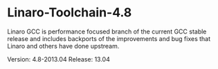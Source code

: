 Linaro-Toolchain-4.8
====================

Linaro GCC is performance focused branch of the current GCC stable release and includes backports of the improvements and bug fixes that Linaro and others have done upstream.

Version: 4.8-2013.04
Release: 13.04
